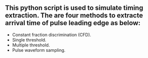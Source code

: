 ## This python script is used to simulate timing extraction. The are four methods to extracte arrival time of pulse leading edge as below:
  - Constant fraction discrimination (CFD).
  - Single threshold.
  - Multiple threshold.
  - Pulse waveform sampling.
